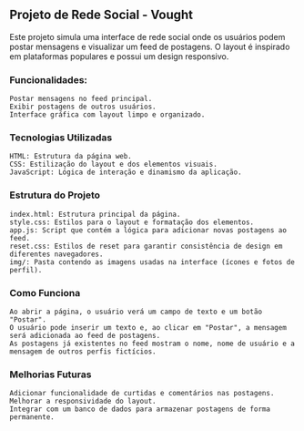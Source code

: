 ## Projeto de Rede Social - Vought

Este projeto simula uma interface de rede social onde os usuários podem postar mensagens e visualizar um feed de postagens. O layout é inspirado em plataformas populares e possui um design responsivo.

### Funcionalidades:

    Postar mensagens no feed principal.
    Exibir postagens de outros usuários.
    Interface gráfica com layout limpo e organizado.

### Tecnologias Utilizadas

    HTML: Estrutura da página web.
    CSS: Estilização do layout e dos elementos visuais.
    JavaScript: Lógica de interação e dinamismo da aplicação.

### Estrutura do Projeto

    index.html: Estrutura principal da página.
    style.css: Estilos para o layout e formatação dos elementos.
    app.js: Script que contém a lógica para adicionar novas postagens ao feed.
    reset.css: Estilos de reset para garantir consistência de design em diferentes navegadores.
    img/: Pasta contendo as imagens usadas na interface (ícones e fotos de perfil).

### Como Funciona

    Ao abrir a página, o usuário verá um campo de texto e um botão "Postar".
    O usuário pode inserir um texto e, ao clicar em "Postar", a mensagem será adicionada ao feed de postagens.
    As postagens já existentes no feed mostram o nome, nome de usuário e a mensagem de outros perfis fictícios.

### Melhorias Futuras

    Adicionar funcionalidade de curtidas e comentários nas postagens.
    Melhorar a responsividade do layout.
    Integrar com um banco de dados para armazenar postagens de forma permanente.
